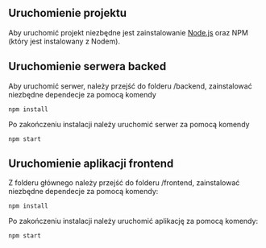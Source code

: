 ## Uruchomienie projektu

Aby uruchomić projekt niezbędne jest zainstalowanie [Node.js](https://nodejs.org/en/download/) oraz NPM (który jest instalowany z Nodem).

## Uruchomienie serwera backed

Aby uruchomić serwer, należy przejść do folderu /backend, zainstalować niezbędne dependecje za pomocą komendy


    npm install


Po zakończeniu instalacji należy uruchomić serwer za pomocą komendy


    npm start

## Uruchomienie aplikacji frontend

Z folderu głównego należy przejść do folderu /frontend, zainstalować niezbędne dependecje za pomocą komendy:


    npm install


Po zakończeniu instalacji należy uruchomić aplikację za pomocą komendy:


    npm start
